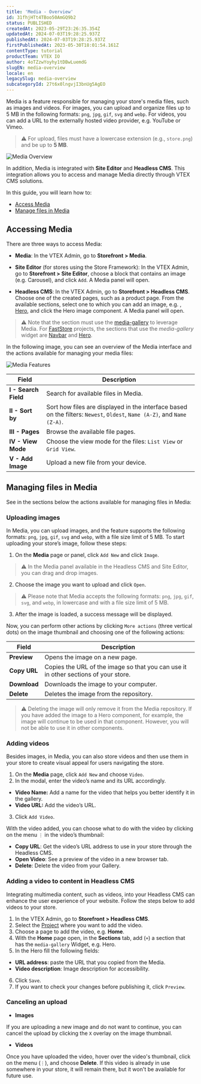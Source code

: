 ```yaml
---
title: 'Media - Overview'
id: 31fhjHTt4TBoo50AmGQ9b2
status: PUBLISHED
createdAt: 2023-05-29T23:26:35.354Z
updatedAt: 2024-07-03T19:28:25.937Z
publishedAt: 2024-07-03T19:28:25.937Z
firstPublishedAt: 2023-05-30T18:01:54.161Z
contentType: tutorial
productTeam: VTEX IO
author: 4oTZzwYoyhy1tDBwLuemdG
slugEN: media-overview
locale: en
legacySlug: media-overview
subcategoryId: 27t6x0lngvjI3bnUg5AgEO
---
```


Media is a feature responsible for managing your store's media files, such as images and videos. For images, you can upload and organize files up to 5 MB in the following formats: `png`, `jpg`, `gif`, `svg` and `webp`. For videos, you can add a URL to the externally hosted video provider, e.g. YouTube or Vimeo.

>⚠️ For upload, files must have a lowercase extension (e.g., `store.png`) and be up to **5 MB**.

![Media Overview](//images.ctfassets.net/alneenqid6w5/3HL6n5pBx5OpIyJMmPccuZ/4151c07cdf6675310b41607256633894/en-media-overview.png)

In addition, Media is integrated with **Site Editor** and **Headless CMS**. This integration allows you to access and manage Media directly through VTEX CMS solutions.

In this guide, you will learn how to:

- [Access Media](#accessing-media)
- [Manage files in Media](#managing-files-in-media)

## Accessing Media
There are three ways to access Media:

- **Media**: In the VTEX Admin, go to **Storefront > Media**.

- **Site Editor** (for stores using the Store Framework): In the VTEX Admin, go to **Storefront > Site Editor**, choose a block that contains an image (e.g. Carousel), and click `Add`. A Media panel will open.

- **Headless CMS**: In the VTEX Admin, go to **Storefront > Headless CMS**. Choose one of the created pages, such as a product page. From the available sections, select one to which you can add an image, e.g. , [Hero](https://developers.vtex.com/docs/guides/faststore/organisms-hero), and click the Hero image component. A Media panel will open.

>⚠️ Note that the section must use the [media-gallery](https://developers.vtex.com/docs/guides/faststore/headless-cms-3-adding-content-types-and-sections#step-3-adding-sections-to-the-headless-cms) to leverage Media. For [FastStore](https://developers.vtex.com/docs/guides/faststore/docs-what-is-faststore) projects, the sections that use the <i>media-gallery</i> widget are [Navbar](https://developers.vtex.com/docs/guides/faststore/organisms-navbar) and [Hero](https://developers.vtex.com/docs/guides/faststore/organisms-hero).

In the following image, you can see an overview of the Media interface and the actions available for managing your media files:

![Media Features](//images.ctfassets.net/alneenqid6w5/2teyzkUy2zP5vjMLPxlXgD/7466fed34ed8183fde0b9d61e68b9e1f/en-media-features.png)

| Field | Description |
| ---------- | ------------- |
| **I - Search Field** | Search for available files in Media. |
| **II - Sort by** | Sort how files are displayed in the interface based on the filters: `Newest`, `Oldest`, `Name (A-Z)`, and `Name (Z-A)`. |
| **III - Pages** | Browse the available file pages. |
| **IV - View Mode** | Choose the view mode for the files: `List View` or `Grid View`. |
| **V - Add Image** | Upload a new file from your device. |

## Managing files in Media
See in the sections below the actions available for managing files in Media:

### Uploading images 
In Media, you can upload images, and the feature supports the following formats: `png`, `jpg`, `gif`, `svg` and `webp`, with a file size limit of 5 MB. To start uploading your store’s image, follow these steps:

1. On the **Media** page or panel, click `Add New` and click `Image`.

>⚠️ In the Media panel available in the Headless CMS and Site Editor, you can drag and drop images.

2. Choose the image you want to upload and click `Open`.

>⚠️ Please note that Media accepts the following formats: `png`, `jpg`, `gif`, `svg`, and `webp`, in lowercase and with a file size limit of 5 MB.

3. After the image is loaded, a success message will be displayed.

Now, you can perform other actions by clicking `More actions` (three vertical dots) on the image thumbnail and choosing one of the following actions:

| Field | Description |
| ---------- | ------------- |
| **Preview** | Opens the image on a new page. |
| **Copy URL** | Copies the URL of the image so that you can use it in other sections of your store. |
| **Download** | Downloads the image to your computer. |
| **Delete** |	Deletes the image from the repository. |

>⚠️ Deleting the image will only remove it from the Media repository. If you have added the image to a Hero component, for example, the image will continue to be used in that component. However, you will not be able to use it in other components.

### Adding videos
Besides images, in Media, you can also store videos and then use them in your store to create visual appeal for users navigating the store.

1. On the **Media** page, click `Add New` and choose `Video`.
2. In the modal, enter the video’s name and its URL accordingly.

- **Video Name:** Add a name for the video that helps you better identify it in the gallery.
- **Video URL:** Add the video’s URL.

3. Click `Add Video`. 

With the video added, you can choose what to do with the video by clicking on the menu `⋮` in the video’s thumbnail:

- **Copy URL**: Get the video’s URL address to use in your store through the Headless CMS.
- **Open Video**: See a preview of the video in a new browser tab.
- **Delete**: Delete the video from your Gallery.

### Adding a video to content in Headless CMS
Integrating multimedia content, such as videos, into your Headless CMS can enhance the user experience of your website. Follow the steps below to add videos to your store.

1. In the VTEX Admin, go to **Storefront > Headless CMS**.
2. Select the [Project](https://help.vtex.com/en/tutorial/managing-projects--42IpDFqTVTESH8DCypJMPM) where you want to add the video.
3. Choose a page to add the video, e.g. **Home**.
4. With the **Home** page open, in the **Sections** tab, add (`+`) a section that has the `media-gallery` Widget, e.g. Hero.
5. In the Hero fill the following fields:

- **URL address**: paste the URL that you copied from the Media.
- **Video description**: Image description for accessibility.

6. Click `Save`. 
7. If you want to check your changes before publishing it, click `Preview`.

### Canceling an upload

- **Images**

If you are uploading a new image and do not want to continue, you can cancel the upload by clicking the `X` overlay on the image thumbnail.

- **Videos**

Once you have uploaded the video, hover over the video's thumbnail, click on the menu (`⋮`), and choose **Delete**. If this video is already in use somewhere in your store, it will remain there, but it won't be available for future use. 

